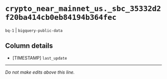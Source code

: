 # `crypto_near_mainnet_us._sbc_35332d2f20ba414cb0eb84194b364fec`
`bq-1` | `bigquery-public-data`

## Column details
* [TIMESTAMP] `last_update`

-------------------------------------------------------------------------------
*Do not make edits above this line.*

